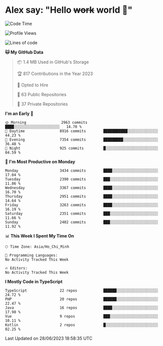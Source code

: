# Alex say: "Hello ~~work~~ world 🐾"

<!--START_SECTION:waka-->
![Code Time](http://img.shields.io/badge/Code%20Time-839%20hrs%205%20mins-blue)

![Profile Views](http://img.shields.io/badge/Profile%20Views-0-blue)

![Lines of code](https://img.shields.io/badge/From%20Hello%20World%20I%27ve%20Written-41.0%20million%20lines%20of%20code-blue)

**🐱 My GitHub Data** 

> 📦 1.4 MB Used in GitHub's Storage 
 > 
> 🏆 817 Contributions in the Year 2023
 > 
> 💼 Opted to Hire
 > 
> 📜 63 Public Repositories 
 > 
> 🔑 37 Private Repositories 
 > 
**I'm an Early 🐤** 

```text
🌞 Morning                2963 commits        ████░░░░░░░░░░░░░░░░░░░░░   14.70 % 
🌆 Daytime                8916 commits        ███████████░░░░░░░░░░░░░░   44.23 % 
🌃 Evening                7354 commits        █████████░░░░░░░░░░░░░░░░   36.48 % 
🌙 Night                  925 commits         █░░░░░░░░░░░░░░░░░░░░░░░░   04.59 % 
```
📅 **I'm Most Productive on Monday** 

```text
Monday                   3434 commits        ████░░░░░░░░░░░░░░░░░░░░░   17.04 % 
Tuesday                  2390 commits        ███░░░░░░░░░░░░░░░░░░░░░░   11.86 % 
Wednesday                3367 commits        ████░░░░░░░░░░░░░░░░░░░░░   16.70 % 
Thursday                 2951 commits        ████░░░░░░░░░░░░░░░░░░░░░   14.64 % 
Friday                   3263 commits        ████░░░░░░░░░░░░░░░░░░░░░   16.19 % 
Saturday                 2351 commits        ███░░░░░░░░░░░░░░░░░░░░░░   11.66 % 
Sunday                   2402 commits        ███░░░░░░░░░░░░░░░░░░░░░░   11.92 % 
```


📊 **This Week I Spent My Time On** 

```text
🕑︎ Time Zone: Asia/Ho_Chi_Minh

💬 Programming Languages: 
No Activity Tracked This Week

🔥 Editors: 
No Activity Tracked This Week
```

**I Mostly Code in TypeScript** 

```text
TypeScript               22 repos            ██████░░░░░░░░░░░░░░░░░░░   24.72 % 
PHP                      20 repos            ██████░░░░░░░░░░░░░░░░░░░   22.47 % 
Java                     16 repos            ████░░░░░░░░░░░░░░░░░░░░░   17.98 % 
Vue                      9 repos             ███░░░░░░░░░░░░░░░░░░░░░░   10.11 % 
Kotlin                   2 repos             █░░░░░░░░░░░░░░░░░░░░░░░░   02.25 % 
```




 Last Updated on 28/06/2023 18:58:35 UTC
<!--END_SECTION:waka-->
